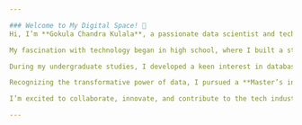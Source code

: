 ```yaml
---

### Welcome to My Digital Space! 👋  
Hi, I’m **Gokula Chandra Kulala**, a passionate data scientist and technology enthusiast with a dynamic journey in programming, problem-solving, and innovation.  

My fascination with technology began in high school, where I built a strong foundation in programming, thanks to my ICSE education. Starting with Java, I quickly expanded my repertoire to include C, C++, HTML, CSS, JavaScript, and Python, fostering a deep love for innovation and creativity.  

During my undergraduate studies, I developed a keen interest in database systems, culminating in projects that integrated diverse programming languages to create impactful solutions. This journey led to my first role as an **Azure Data Engineer** at Cognizant, where I mastered cloud tools like Azure SQL Database, Data Bricks, Pipelines, and Blob Storage.  

Recognizing the transformative power of data, I pursued a **Master’s in Data Science at Seattle University**, delving into big data analytics, AI, and statistical machine learning. Each challenge I’ve tackled has reinforced my commitment to leveraging data-driven insights to solve real-world problems.  

I’m excited to collaborate, innovate, and contribute to the tech industry through cutting-edge solutions and impactful projects. Feel free to explore my portfolio, download my resume, or connect with me on LinkedIn. Let’s shape the future together!  

---  
```

